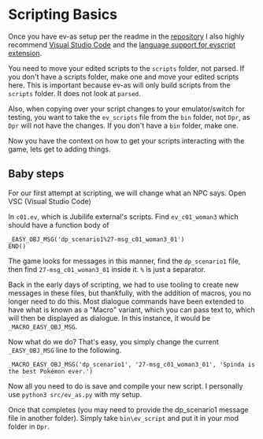 # Scripting Basics

Once you have ev-as setup per the readme in the [repository](https://github.com/z80rotom/ev-as) I also highly recommend [Visual Studio Code](https://code.visualstudio.com/) and the [language support for evscript extension](https://marketplace.visualstudio.com/items?itemName=Heroj04.bdsp-evscript-language-support).

You need to move your edited scripts to the `scripts` folder, not parsed. If you don't have a scripts folder, make one and move your edited scripts here. This is important because ev-as will only build scripts from the `scripts` folder. It does not look at `parsed`.

Also, when copying over your script changes to your emulator/switch for testing, you want to take the `ev_scripts` file from the `bin` folder, not `Dpr`, as `Dpr` will not have the changes. If you don't have a `bin` folder, make one.

Now you have the context on how to get your scripts interacting with the game, lets get to adding things.

## Baby steps
For our first attempt at scripting, we will change what an NPC says. Open VSC (Visual Studio Code)

In `c01.ev`, which is Jubilife external's scripts. Find `ev_c01_woman3` which should have a function body of 
```
_EASY_OBJ_MSG('dp_scenario1%27-msg_c01_woman3_01')
END()
```

The game looks for messages in this manner, find the `dp_scenario1` file, then find `27-msg_c01_woman3_01` inside it. `%` is just a separator. 

Back in the early days of scripting, we had to use tooling to create new messages in these files, but thankfully, with the addition of macros, you no longer need to do this.
Most dialogue commands have been extended to have what is known as a "Macro" variant, which you can pass text to, which will then be displayed as dialogue. In this instance,  it would be `_MACRO_EASY_OBJ_MSG`.

Now what do we do? That's easy, you simply change the current `_EASY_OBJ_MSG` line to the following.

`_MACRO_EASY_OBJ_MSG('dp_scenario1', '27-msg_c01_woman3_01', 'Spinda is the best Pokémon ever.')`

Now all you need to do is save and compile your new script. I personally use `python3 src/ev_as.py` with my setup.

Once that completes (you may need to provide the dp_scenario1 message file in another folder).  Simply take `bin\ev_script` and put it in your mod folder in `Dpr`.
